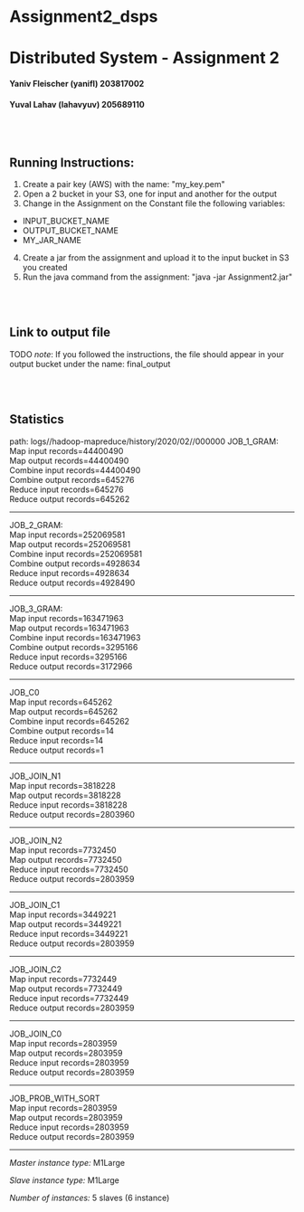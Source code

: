 # Assignment2_dsps
# Distributed System - Assignment 2

#### Yaniv Fleischer (yanifl) 203817002
#### Yuval Lahav (lahavyuv) 205689110

<br/><br/>
## Running Instructions:
1. Create a pair key (AWS) with the name: "my_key.pem" 
2. Open a 2 bucket in your S3, one for input and another for the output
3. Change in the Assignment on the Constant file the following variables:
 * INPUT_BUCKET_NAME
 * OUTPUT_BUCKET_NAME
 * MY_JAR_NAME
4. Create a jar from the assignment and upload it to the input bucket in S3 you created
5. Run the java command from the assignment:
"java -jar Assignment2.jar"


<br/><br/>
## Link to output file
TODO
_note_: If you followed the instructions, the file should appear in your output bucket under the name: final_output
 

<br/><br/>
## Statistics 
path: logs/<change>/hadoop-mapreduce/history/2020/02/<change>/000000
JOB_1_GRAM:
<br/>    	Map input records=44400490
<br/>		Map output records=44400490
<br/>		Combine input records=44400490
<br/>		Combine output records=645276
<br/>		Reduce input records=645276
<br/>		Reduce output records=645262

-------------------------------------------

JOB_2_GRAM:
<br/>		Map input records=252069581
<br/>		Map output records=252069581
<br/>		Combine input records=252069581
<br/>		Combine output records=4928634
<br/>		Reduce input records=4928634
<br/>		Reduce output records=4928490

-------------------------------------------

JOB_3_GRAM:
<br/>		Map input records=163471963
<br/>		Map output records=163471963
<br/>		Combine input records=163471963
<br/>		Combine output records=3295166
<br/>		Reduce input records=3295166
<br/>		Reduce output records=3172966

-------------------------------------------

 JOB_C0
<br/>		Map input records=645262
<br/>		Map output records=645262
<br/>		Combine input records=645262
<br/>		Combine output records=14
<br/>		Reduce input records=14
<br/>		Reduce output records=1

-------------------------------------------

JOB_JOIN_N1
<br/>		Map input records=3818228
<br/>		Map output records=3818228
<br/>		Reduce input records=3818228
<br/>		Reduce output records=2803960

-------------------------------------------

JOB_JOIN_N2
<br/>		Map input records=7732450
<br/>		Map output records=7732450
<br/>		Reduce input records=7732450
<br/>		Reduce output records=2803959

-------------------------------------------

JOB_JOIN_C1
<br/>		Map input records=3449221
<br/>		Map output records=3449221
<br/>		Reduce input records=3449221
<br/>		Reduce output records=2803959

-------------------------------------------

JOB_JOIN_C2
<br/>		Map input records=7732449
<br/>		Map output records=7732449
<br/>		Reduce input records=7732449
<br/>		Reduce output records=2803959
    
-------------------------------------------

JOB_JOIN_C0
<br/>		Map input records=2803959
<br/>		Map output records=2803959
<br/>		Reduce input records=2803959
<br/>		Reduce output records=2803959
    
-------------------------------------------

JOB_PROB_WITH_SORT
<br/>		Map input records=2803959
<br/>		Map output records=2803959
<br/>		Reduce input records=2803959
<br/>		Reduce output records=2803959

-------------------------------------------
    
    
_Master instance type:_ M1Large

_Slave instance type:_ M1Large

_Number of instances:_ 5 slaves (6 instance)
